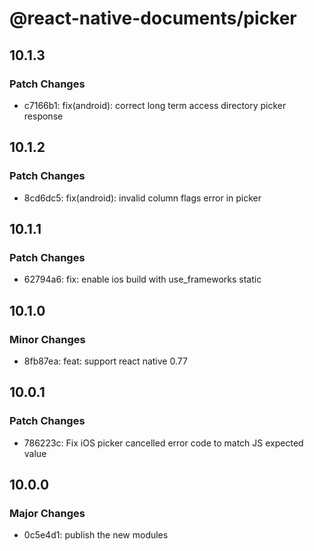 # @react-native-documents/picker

## 10.1.3

### Patch Changes

- c7166b1: fix(android): correct long term access directory picker response

## 10.1.2

### Patch Changes

- 8cd6dc5: fix(android): invalid column flags error in picker

## 10.1.1

### Patch Changes

- 62794a6: fix: enable ios build with use_frameworks static

## 10.1.0

### Minor Changes

- 8fb87ea: feat: support react native 0.77

## 10.0.1

### Patch Changes

- 786223c: Fix iOS picker cancelled error code to match JS expected value

## 10.0.0

### Major Changes

- 0c5e4d1: publish the new modules
